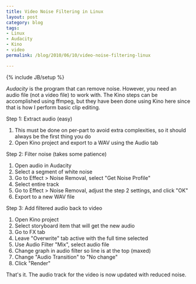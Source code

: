 ```yaml
---
title: Video Noise Filtering in Linux
layout: post
category: blog
tags:
- Linux
- Audacity
- Kino
- video
permalink: /blog/2010/06/10/video-noise-filtering-linux

---
```

{% include JB/setup %}
<div id="node-92" class="node node-blog node-promoted">
  <div class="content clearfix">
    <div class="field field-name-body field-type-text-with-summary field-label-hidden"><div class="field-items"><div class="field-item even"><p><em>Audacity</em> is the program that can remove noise. However, you need an audio file (not a video file) to work with. The Kino steps can be accomplished using ffmpeg, but they have been done using Kino here since that is how I perform basic clip editing.</p>
<!--break-->
<p>Step 1: Extract audio (easy)</p>
<ol><li>This must be done on per-part to avoid extra complexities, so it should always be the first thing you do</li>
    <li>Open Kino project and export to a WAV using the Audio tab</li>
</ol><p>Step 2: Filter noise (takes some patience)</p>
<ol><li>Open audio in Audacity</li>
    <li>Select a segment of white noise</li>
    <li>Go to Effect &gt; Noise Removal, select "Get Noise Profile"</li>
    <li>Select entire track</li>
    <li>Go to Effect &gt; Noise Removal, adjust the step 2 settings, and click "OK"</li>
    <li>Export to a new WAV file</li>
</ol><p>Step 3: Add filtered audio back to video</p>
<ol><li>Open Kino project</li>
    <li>Select storyboard item that will get the new audio</li>
    <li>Go to FX tab</li>
    <li>Leave "Overwrite" tab active with the full time selected</li>
    <li>Use Audio Filter "Mix", select audio file</li>
    <li>Change graph in audio filter so line is at the top (maxed)</li>
    <li>Change "Audio Transition" to "No change"</li>
    <li>Click "Render"</li>
</ol><p>That's it. The audio track for the video is now updated with reduced noise. </p></div></div></div>  </div>
</div>
